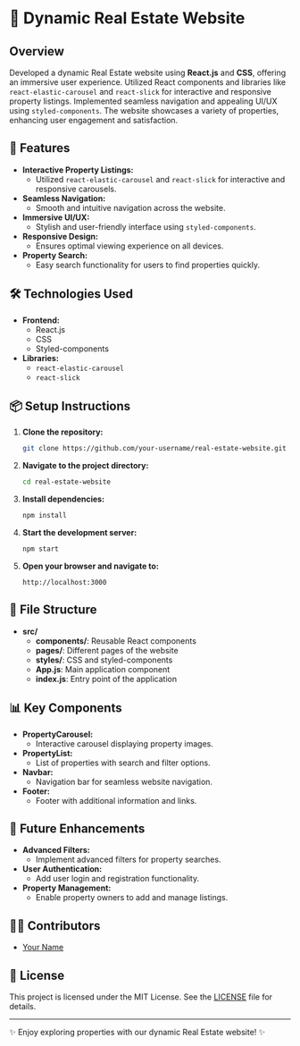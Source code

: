 # 🏡 Dynamic Real Estate Website

## Overview
Developed a dynamic Real Estate website using **React.js** and **CSS**, offering an immersive user experience. Utilized React components and libraries like `react-elastic-carousel` and `react-slick` for interactive and responsive property listings. Implemented seamless navigation and appealing UI/UX using `styled-components`. The website showcases a variety of properties, enhancing user engagement and satisfaction.

## 🚀 Features
- **Interactive Property Listings:** 
  - Utilized `react-elastic-carousel` and `react-slick` for interactive and responsive carousels.
- **Seamless Navigation:** 
  - Smooth and intuitive navigation across the website.
- **Immersive UI/UX:** 
  - Stylish and user-friendly interface using `styled-components`.
- **Responsive Design:** 
  - Ensures optimal viewing experience on all devices.
- **Property Search:** 
  - Easy search functionality for users to find properties quickly.

## 🛠️ Technologies Used
- **Frontend:** 
  - React.js
  - CSS
  - Styled-components
- **Libraries:** 
  - `react-elastic-carousel`
  - `react-slick`

## 📦 Setup Instructions
1. **Clone the repository:**
    ```sh
    git clone https://github.com/your-username/real-estate-website.git
    ```
2. **Navigate to the project directory:**
    ```sh
    cd real-estate-website
    ```
3. **Install dependencies:**
    ```sh
    npm install
    ```
4. **Start the development server:**
    ```sh
    npm start
    ```
5. **Open your browser and navigate to:**
    ```plaintext
    http://localhost:3000
    ```

## 📂 File Structure
- **src/**
  - **components/**: Reusable React components
  - **pages/**: Different pages of the website
  - **styles/**: CSS and styled-components
  - **App.js**: Main application component
  - **index.js**: Entry point of the application

## 📊 Key Components
- **PropertyCarousel:** 
  - Interactive carousel displaying property images.
- **PropertyList:** 
  - List of properties with search and filter options.
- **Navbar:** 
  - Navigation bar for seamless website navigation.
- **Footer:** 
  - Footer with additional information and links.

## 🌟 Future Enhancements
- **Advanced Filters:** 
  - Implement advanced filters for property searches.
- **User Authentication:** 
  - Add user login and registration functionality.
- **Property Management:** 
  - Enable property owners to add and manage listings.

## 👨‍💻 Contributors
- [Your Name](https://github.com/Kanch-prog)

## 📜 License
This project is licensed under the MIT License. See the [LICENSE](LICENSE) file for details.

---

✨ Enjoy exploring properties with our dynamic Real Estate website! ✨
